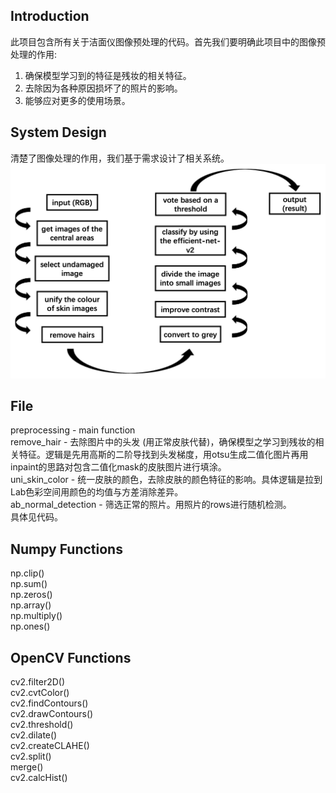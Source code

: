 ## Introduction
此项目包含所有关于洁面仪图像预处理的代码。首先我们要明确此项目中的图像预处理的作用: <br>
1. 确保模型学习到的特征是残妆的相关特征。<br>
2. 去除因为各种原因损坏了的照片的影响。<br>
3. 能够应对更多的使用场景。

## System Design
清楚了图像处理的作用，我们基于需求设计了相关系统。<br>
![img](https://github.com/Serendipity-Algorithm-Team/CV_Preprocessing/blob/main/img/system.png)

## File
preprocessing - main function <br>
remove_hair - 去除图片中的头发 (用正常皮肤代替)，确保模型之学习到残妆的相关特征。逻辑是先用高斯的二阶导找到头发梯度，用otsu生成二值化图片再用inpaint的思路对包含二值化mask的皮肤图片进行填涂。<br>
uni_skin_color - 统一皮肤的颜色，去除皮肤的颜色特征的影响。具体逻辑是拉到Lab色彩空间用颜色的均值与方差消除差异。<br>
ab_normal_detection - 筛选正常的照片。用照片的rows进行随机检测。<br>
具体见代码。<br>

## Numpy Functions
np.clip()<br>
np.sum()<br>
np.zeros()<br>
np.array()<br>
np.multiply()<br>
np.ones()

## OpenCV Functions
cv2.filter2D()<br>
cv2.cvtColor()<br>
cv2.findContours()<br>
cv2.drawContours()<br>
cv2.threshold()<br>
cv2.dilate()<br>
cv2.createCLAHE()<br>
cv2.split()<br>
merge()<br>
cv2.calcHist()
